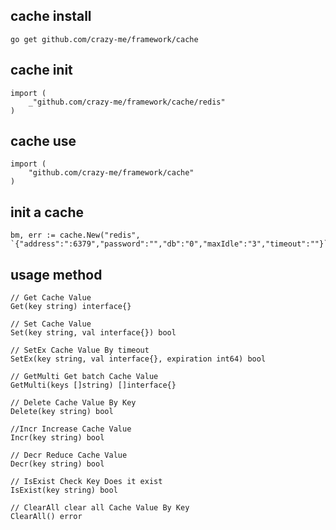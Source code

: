 ## cache install

	go get github.com/crazy-me/framework/cache

## cache init

    import (
		_"github.com/crazy-me/framework/cache/redis"
	)

## cache use

	import (
		"github.com/crazy-me/framework/cache"
	)

## init a cache
    bm, err := cache.New("redis", `{"address":":6379","password":"","db":"0","maxIdle":"3","timeout":""}`)

## usage method

    // Get Cache Value
	Get(key string) interface{}

	// Set Cache Value
	Set(key string, val interface{}) bool

	// SetEx Cache Value By timeout
	SetEx(key string, val interface{}, expiration int64) bool

	// GetMulti Get batch Cache Value
	GetMulti(keys []string) []interface{}

	// Delete Cache Value By Key
	Delete(key string) bool

	//Incr Increase Cache Value
	Incr(key string) bool

	// Decr Reduce Cache Value
	Decr(key string) bool

	// IsExist Check Key Does it exist
	IsExist(key string) bool

	// ClearAll clear all Cache Value By Key
	ClearAll() error
